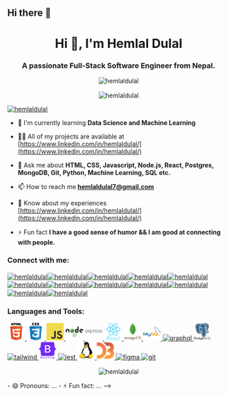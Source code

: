 ## Hi there 👋

<!--
**Hem1144/Hem1144** is a ✨ _special_ ✨ repository because its `README.md` (this file) appears on your GitHub profile.

Here are some ideas to get you started:

- 🔭 I’m currently working on ...
- 🌱 I’m currently learning ...
- 👯 I’m looking to collaborate on ...
- 🤔 I’m looking for help with ...
- 💬 Ask me about ...
- 📫 How to reach me: ...<!-- Profile Header -->
<h1 align="center">Hi 👋, I'm Hemlal Dulal</h1>
<h3 align="center">A passionate Full-Stack Software Engineer from Nepal.</h3>

<!-- Profile Views Counter -->
<p align="center"> 
    <img 
    src="https://komarev.com/ghpvc/?username=Hem1144&label=Profile%20views&color=0e75b6&style=flat" 
    alt="hemlaldulal"
    height="35"
    width="200"/> 
</p>

<p align="center">
    <img align="center" 
    src="https://github-readme-stats.vercel.app/api?username=hemlaldulal&show_icons=true&locale=en" 
    alt="hemlaldulal" />
</p>

<!-- Twitter Badge -->
<p align="left"> 
    <a href="https://twitter.com/hemlaldulal" target="blank">
        <img 
        src="https://img.shields.io/twitter/follow/hemlaldulal?logo=twitter&style=for-the-badge" 
        alt="hemlaldulal"
        height="35"
         />
    </a> 
</p>

<!-- About Me and Skills -->
- 🌱 I'm currently learning **Data Science and Machine Learning**

- 👨‍💻 All of my projects are available at [https://www.linkedin.com/in/hemlaldulal/](https://www.linkedin.com/in/hemlaldulal/)

- 💬 Ask me about **HTML, CSS, Javascript, Node.js, React, Postgres, MongoDB, Git, Python, Machine Learning, SQL etc.**

- 📫 How to reach me **hemlaldulal7@gmail.com**

- 📄 Know about my experiences [https://www.linkedin.com/in/hemlaldulal/](https://www.linkedin.com/in/hemlaldulal/)

- ⚡ Fun fact **I have a good sense of humor && I am good at connecting with people.**

<!-- Connect with Me Section -->
<h3 align="left">Connect with me:</h3>
<p align="left">
<a 
    href="https://codepen.io/hemlaldulal" 
    target="blank"><img align="center" 
    src="https://raw.githubusercontent.com/rahuldkjain/github-profile-readme-generator/master/src/images/icons/Social/codepen.svg" 
    alt="hemlaldulal" 
    height="30" 
    width="40" 
/></a><a 
    href="https://dev.to/hemlaldulal" 
    target="blank"><img align="center" 
    src="https://raw.githubusercontent.com/rahuldkjain/github-profile-readme-generator/master/src/images/icons/Social/devto.svg" 
    alt="hemlaldulal" 
    height="30" 
    width="40" 
/></a><a 
    href="https://twitter.com/hemlaldulal" 
    target="blank"><img align="center" 
    src="https://raw.githubusercontent.com/rahuldkjain/github-profile-readme-generator/master/src/images/icons/Social/twitter.svg" alt="hemlaldulal" 
    height="30" 0
    width="40" 
/></a><a
    href="https://linkedin.com/in/hemlaldulal"
    target="blank"><img align="center" 
    src="https://raw.githubusercontent.com/rahuldkjain/github-profile-readme-generator/master/src/images/icons/Social/linked-in-alt.svg" 
    alt="hemlaldulal" 
    height="30" 
    width="40" 
/></a><a 
    href="https://stackoverflow.com/users/hemlaldulal" 
    target="blank"><img align="center" 
    src="https://raw.githubusercontent.com/rahuldkjain/github-profile-readme-generator/master/src/images/icons/Social/stack-overflow.svg" 
    alt="hemlaldulal" 
    height="30" 
    width="40" 
/></a><a 
    href="https://codesandbox.com/hemlaldulal" 
    target="blank"><img align="center" 
    src="https://raw.githubusercontent.com/rahuldkjain/github-profile-readme-generator/master/src/images/icons/Social/codesandbox.svg" 
    alt="hemlaldulal" 
    height="30" 
    width="40" 
/></a><a 
    href="https://fb.com/hemdulal" 
    target="blank"><img align="center" 
    src="https://raw.githubusercontent.com/rahuldkjain/github-profile-readme-generator/master/src/images/icons/Social/facebook.svg" 
    alt="hemlaldulal" 
    height="30" 
    width="40" 
/></a><a 
    href="https://instagram.com/dulalhem" 
    target="blank"><img align="center" 
    src="https://raw.githubusercontent.com/rahuldkjain/github-profile-readme-generator/master/src/images/icons/Social/instagram.svg" 
    alt="hemlaldulal" 
    height="30" 
    width="40" 
/></a><a 
    href="https://medium.com/hemlaldulal" 
    target="blank"><img align="center" 
    src="https://raw.githubusercontent.com/rahuldkjain/github-profile-readme-generator/master/src/images/icons/Social/medium.svg" 
    alt="hemlaldulal" 
    height="30" 
    width="40" 
/></a><a 
    href="https://www.youtube.com/c/hemlaldulal" 
    target="blank"><img align="center" 
    src="https://raw.githubusercontent.com/rahuldkjain/github-profile-readme-generator/master/src/images/icons/Social/youtube.svg" alt="hemlaldulal" 
    height="30" 
    width="40" 
/></a><a 
    href="https://www.hackerearth.com/hemlaldulal" 
    target="blank"><img align="center" 
    src="https://raw.githubusercontent.com/rahuldkjain/github-profile-readme-generator/master/src/images/icons/Social/hackerearth.svg" 
    alt="hemlaldulal" 
    height="30" 
    width="40" 
/></a><a 
    href="https://discord.gg/hemlaldulal" 
    target="blank"><img align="center" 
    src="https://raw.githubusercontent.com/rahuldkjain/github-profile-readme-generator/master/src/images/icons/Social/discord.svg" 
    alt="hemlaldulal" 
    height="30" 
    width="40" 
/></a>
</p>

<!-- Languages and Tools Section -->
<h3 align="left">Languages and Tools:</h3>

<p align="left"><a 
        href="https://www.w3.org/html/" 
        target="_blank" 
        rel="noreferrer">
        <img 
            src="https://raw.githubusercontent.com/devicons/devicon/master/icons/html5/html5-original-wordmark.svg" alt="html5" 
            width="40" 
            height="40"/>
    </a><a 
        href="https://www.w3schools.com/css/" 
        target="_blank" 
        rel="noreferrer">
        <img 
            src="https://raw.githubusercontent.com/devicons/devicon/master/icons/css3/css3-original-wordmark.svg" 
            alt="css3" 
            width="40" 
            height="40"/>
    </a><a 
        href="https://developer.mozilla.org/en-US/docs/Web/JavaScript" 
        target="_blank" 
        rel="noreferrer">
        <img 
            src="https://raw.githubusercontent.com/devicons/devicon/master/icons/javascript/javascript-original.svg" alt="javascript" 
            width="40" 
            height="40"/>
    </a><a 
        href="https://nodejs.org" 
        target="_blank" 
        rel="noreferrer">
        <img 
            src="https://raw.githubusercontent.com/devicons/devicon/master/icons/nodejs/nodejs-original-wordmark.svg" alt="nodejs" 
            width="40" 
            height="40"/>
    </a><a 
        href="https://expressjs.com" 
        target="_blank" 
        rel="noreferrer">
        <img 
        src="https://raw.githubusercontent.com/devicons/devicon/master/icons/express/express-original-wordmark.svg" alt="express" 
        width="40" 
        height="40"/>
    </a><a 
        href="https://reactjs.org/" 
        target="_blank" 
        rel="noreferrer">
        <img 
            src="https://raw.githubusercontent.com/devicons/devicon/master/icons/react/react-original-wordmark.svg" alt="react" 
            width="40" 
            height="40"/>
    </a><a 
        href="https://www.mongodb.com/" 
        target="_blank" 
        rel="noreferrer">
        <img 
            src="https://raw.githubusercontent.com/devicons/devicon/master/icons/mongodb/mongodb-original-wordmark.svg" alt="mongodb" 
            width="40" 
            height="40"/>
    </a><a 
        href="https://www.mysql.com/" 
        target="_blank" 
        rel="noreferrer">
        <img 
            src="https://raw.githubusercontent.com/devicons/devicon/master/icons/mysql/mysql-original-wordmark.svg" alt="mysql" 
            width="40" 
            height="40"/>
    </a><a 
        href="https://graphql.org" 
        target="_blank" 
        rel="noreferrer">
        <img 
            src="https://www.vectorlogo.zone/logos/graphql/graphql-icon.svg" 
            alt="graphql" width="40" height="40"/>
    </a><a 
        href="https://www.postgresql.org" 
        target="_blank" 
        rel="noreferrer">
        <img 
            src="https://raw.githubusercontent.com/devicons/devicon/master/icons/postgresql/postgresql-original-wordmark.svg" alt="postgresql" 
            width="40" 
            height="40"/>
    </a><a 
        href="https://tailwindcss.com/" 
        target="_blank" 
        rel="noreferrer">
        <img 
            src="https://www.vectorlogo.zone/logos/tailwindcss/tailwindcss-icon.svg" 
            alt="tailwind" 
            width="40" 
            height="40"/>
    </a><a 
        href="https://getbootstrap.com" 
        target="_blank" 
        rel="noreferrer">
        <img 
            src="https://raw.githubusercontent.com/devicons/devicon/master/icons/bootstrap/bootstrap-plain-wordmark.svg" alt="bootstrap" 
            width="40" 
            height="40"/>
    </a><a 
        href="https://jestjs.io" 
        target="_blank" 
        rel="noreferrer">
        <img 
            src="https://www.vectorlogo.zone/logos/jestjsio/jestjsio-icon.svg" 
            alt="jest" 
            width="40" 
            height="40"/>
    </a><a 
        href="https://www.linux.org/" 
        target="_blank" 
        rel="noreferrer">
        <img 
            src="https://raw.githubusercontent.com/devicons/devicon/master/icons/linux/linux-original.svg" 
            alt="linux" 
            width="40" 
            height="40"/>
    </a><a 
        href="https://d3js.org/" 
        target="_blank" 
        rel="noreferrer">
        <img 
            src="https://raw.githubusercontent.com/devicons/devicon/master/icons/d3js/d3js-original.svg" 
            alt="d3js" 
            width="40" 
            height="40"/>
    </a><a 
        href="https://www.figma.com/" 
        target="_blank" 
        rel="noreferrer">
        <img 
            src="https://www.vectorlogo.zone/logos/figma/figma-icon.svg" 
            alt="figma" 
            width="40" 
            height="40"/>
    </a><a 
        href="https://git-scm.com/" 
        target="_blank" 
        rel="noreferrer">
        <img 
            src="https://www.vectorlogo.zone/logos/git-scm/git-scm-icon.svg" 
            alt="git" 
            width="40" 
            height="40"
        />
    </a>
</p>

<!-- GitHub Stats and Contributions -->
<!-- <p>
    <img align="left" 
    src="https://github-readme-stats.vercel.app/api/top-langs?username=hemlaldulal&show_icons=true&locale=en&layout=compact" alt="hemlaldulal" />
</p> -->

<p align="center">
    <img align="center" 
    src="https://github-readme-streak-stats.herokuapp.com/?user=hemlaldulal&" 
    alt="hemlaldulal" />
</p>
- 😄 Pronouns: ...
- ⚡ Fun fact: ...
-->
